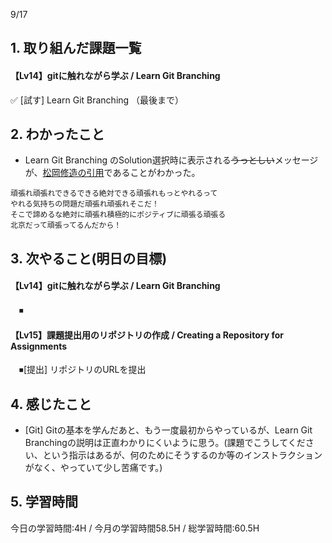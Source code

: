 9/17

## 1. 取り組んだ課題一覧
#### 【Lv14】gitに触れながら学ぶ / Learn Git Branching
 ✅ [試す] Learn Git Branching （最後まで）

## 2. わかったこと
- Learn Git Branching のSolution選択時に表示される~~うっとしい~~メッセージが、[松岡修造の引用](https://youtu.be/zriF4xIYZQI)であることがわかった。
```
頑張れ頑張れできるできる絶対できる頑張れもっとやれるって
やれる気持ちの問題だ頑張れ頑張れそこだ！
そこで諦めるな絶対に頑張れ積極的にポジティブに頑張る頑張る
北京だって頑張ってるんだから！
```


## 3. 次やること(明日の目標)
#### 【Lv14】gitに触れながら学ぶ / Learn Git Branching
　⏹

#### 【Lv15】課題提出用のリポジトリの作成 / Creating a Repository for Assignments
　⏹[提出] リポジトリのURLを提出

## 4. 感じたこと
- [Git] Gitの基本を学んだあと、もう一度最初からやっているが、Learn Git Branchingの説明は正直わかりにくいように思う。(課題でこうしてください、という指示はあるが、何のためにそうするのか等のインストラクションがなく、やっていて少し苦痛です。)

## 5. 学習時間
今日の学習時間:4H / 今月の学習時間58.5H / 総学習時間:60.5H


